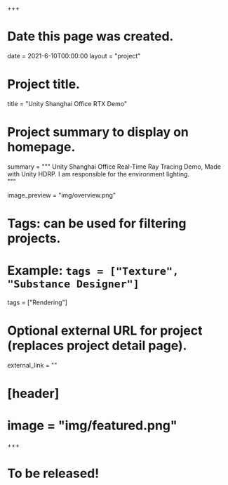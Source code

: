 +++
# Date this page was created.
date = 2021-6-10T00:00:00
layout = "project"

# Project title.
title = "Unity Shanghai Office RTX Demo"

# Project summary to display on homepage.
summary = """
Unity Shanghai Office Real-Time Ray Tracing Demo, Made with Unity HDRP.
I am responsible for the environment lighting.  
 """
 
image_preview = "img/overview.png"

# Tags: can be used for filtering projects.
# Example: `tags = ["Texture", "Substance Designer"]`
tags = ["Rendering"]

# Optional external URL for project (replaces project detail page).
external_link = ""

# [header]
# image = "img/featured.png"

+++

# To be released!
